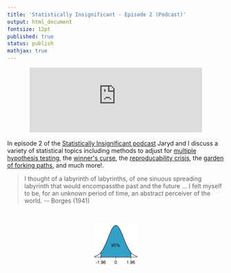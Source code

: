 ```yaml
---
title: 'Statistically Insignificant - Episode 2 (Podcast)'
output: html_document
fontsize: 12pt
published: true
status: publish
mathjax: true
---
```


<p align="center">
<iframe src="https://podcasters.spotify.com/pod/show/statisticallyinsig/embed/episodes/Statistical-Smorgasbord-e1to6le/a-a971vf8" height="150px" width="400px" frameborder="0" scrolling="no"></iframe>
</p>

In episode 2 of the [Statistically Insignificant podcast](https://statisticallyinsignificant.sounder.fm/show/statistically-insignificant) Jaryd and I discuss a variety of statistical topics including methods to adjust for [multiple hypothesis testing](https://en.wikipedia.org/wiki/Multiple_comparisons_problem), the [winner's curse](https://en.wikipedia.org/wiki/Winner%27s_curse), the [reproducability crisis](https://en.wikipedia.org/wiki/Replication_crisis), the [garden of forking paths](http://www.stat.columbia.edu/~gelman/research/unpublished/p_hacking.pdf), and much more!. 

> I thought of a labyrinth of labyrinths, of one sinuous spreading labyrinth that would encompassthe past and the future ... I felt myself to be, for an unknown period of time, an abstract perceiver of the world. -- Borges (1941)

<br>
<p align="center"><img src="/figures/bellcurve.jpg" width="20%"></p>
